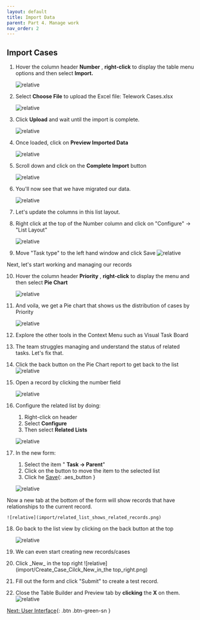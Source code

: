 ```yaml
---
layout: default
title: Import Data
parent: Part 4. Manage work
nav_order: 2
---
```


## Import Cases

1. Hover the column header **Number** , **right-click** to display the table menu options and then select **Import.**

    ![relative](import/Select_Import.png)

2. Select **Choose File** to upload the Excel file: Telework Cases.xlsx

    ![relative](import/Select_Choose_File_to_Upload_the_Excel_file.png)

3. Click **Upload** and wait until the import is complete.

    ![relative](import/Import_Click_Upload.png)

4. Once loaded, click on **Preview Imported Data**

    ![relative](import/click_on_Preview_Imported_Data.png)

5. Scroll down and click on the **Complete Import** button

    ![relative](import/Click_on_the_Complete_Impor_button.png)

6. You'll now see that we have migrated our data.

    ![relative](import/we_now_have_migrated_our_data.png)

7. Let's update the columns in this list layout.

8. Right click at the top of the Number column and click on "Configure" -\> "List Layout"

    ![relative](import/Click_on_Configure_List_Layout.png)

9. Move "Task type" to the left hand window and click Save
    ![relative](import/Remove_Task_type.png)

Next, let's start working and managing our records

10. Hover the column header **Priority** , **right-click** to display the menu and then select **Pie Chart**

    ![relative](import/select_Pie_Chart.png)

11. And voila, we get a Pie chart that shows us the distribution of cases by Priority

    ![relative](import/And_Voila_we_get_a_Pie_chart.png)

12. Explore the other tools in the Context Menu such as Visual Task Board
    
13. The team struggles managing and understand the status of related tasks. Let's fix that.
    
14. Click the back button on the Pie Chart report to get back to the list
    ![relative](import/Click_the_back_button_on_the_Pie_Chart_report.png)

15. Open a record by clicking the number field

    ![relative](import/Open_a_record_by_clicking_the_number_field.png)

16. Configure the related list by doing:

    1. Right-click on header
    2. Select **Configure**
    3. Then select **Related Lists**

    ![relative](import/Configure_the_related_list.png)

17. In the new form:

    1. Select the item " **Task → Parent**"
    2. Click on the button to move the item to the selected list
    3. Click he [Save](#){: .aes_button }

    ![relative](import/Add_Task_Parent.png)

Now a new tab at the bottom of the form will show records that have relationships to the current record.

    ![relative](import/related_list_shows_related_records.png)

18. Go back to the list view by clicking on the back button at the top

    ![relative](import/Go_back_to_the_list_view.png)

19. We can even start creating new records/cases

20. Click \_New\_ in the top right
    ![relative](import/Create_Case_Cilck_New_in_the top_right.png)

21. Fill out the form and click "Submit" to create a test record.

22. Close the Table Builder and Preview tab by **clicking** the **X** on them.
    ![relative](import/Close_the_Preview_Tab_by_clicking_the_X.png)



[Next: User Interface]( ./Part_4.2_Configure_the_Workspace.md){: .btn .btn-green-sn }